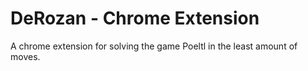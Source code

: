 # DeRozan - Chrome Extension
A chrome extension for solving the game Poeltl in the least amount of moves.

